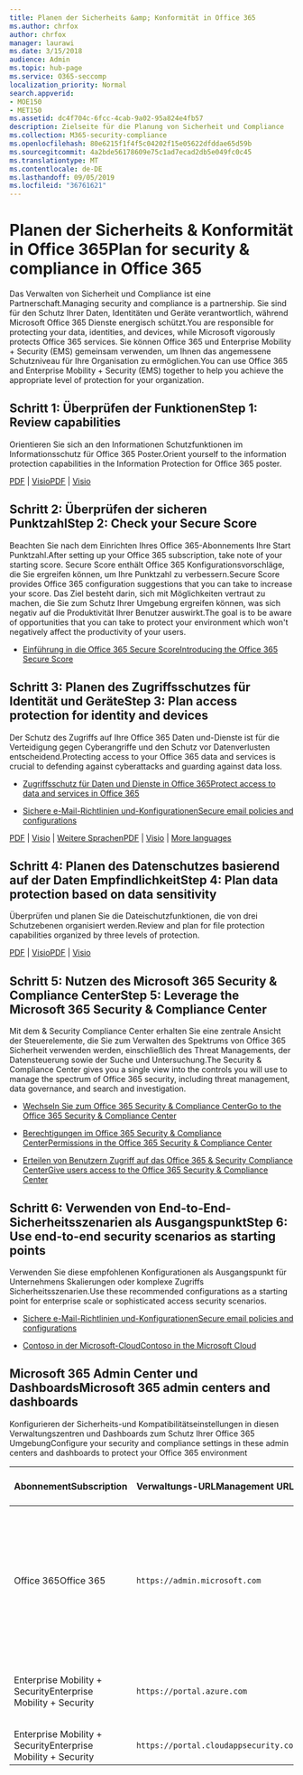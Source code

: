 ```yaml
---
title: Planen der Sicherheits &amp; Konformität in Office 365
ms.author: chrfox
author: chrfox
manager: laurawi
ms.date: 3/15/2018
audience: Admin
ms.topic: hub-page
ms.service: O365-seccomp
localization_priority: Normal
search.appverid:
- MOE150
- MET150
ms.assetid: dc4f704c-6fcc-4cab-9a02-95a824e4fb57
description: Zielseite für die Planung von Sicherheit und Compliance
ms.collection: M365-security-compliance
ms.openlocfilehash: 80e6215f1f4f5c04202f15e05622dfddae65d59b
ms.sourcegitcommit: 4a2bde56178609e75c1ad7ecad2db5e049fc0c45
ms.translationtype: MT
ms.contentlocale: de-DE
ms.lasthandoff: 09/05/2019
ms.locfileid: "36761621"
---
```

# <a name="plan-for-security-amp-compliance-in-office-365"></a><span data-ttu-id="a97b3-103">Planen der Sicherheits &amp; Konformität in Office 365</span><span class="sxs-lookup"><span data-stu-id="a97b3-103">Plan for security &amp; compliance in Office 365</span></span>

<span data-ttu-id="a97b3-104">Das Verwalten von Sicherheit und Compliance ist eine Partnerschaft.</span><span class="sxs-lookup"><span data-stu-id="a97b3-104">Managing security and compliance is a partnership.</span></span> <span data-ttu-id="a97b3-105">Sie sind für den Schutz Ihrer Daten, Identitäten und Geräte verantwortlich, während Microsoft Office 365 Dienste energisch schützt.</span><span class="sxs-lookup"><span data-stu-id="a97b3-105">You are responsible for protecting your data, identities, and devices, while Microsoft vigorously protects Office 365 services.</span></span> <span data-ttu-id="a97b3-106">Sie können Office 365 und Enterprise Mobility + Security (EMS) gemeinsam verwenden, um Ihnen das angemessene Schutzniveau für Ihre Organisation zu ermöglichen.</span><span class="sxs-lookup"><span data-stu-id="a97b3-106">You can use Office 365 and Enterprise Mobility + Security (EMS) together to help you achieve the appropriate level of protection for your organization.</span></span>
  
## <a name="step-1-review-capabilities"></a><span data-ttu-id="a97b3-107">Schritt 1: Überprüfen der Funktionen</span><span class="sxs-lookup"><span data-stu-id="a97b3-107">Step 1: Review capabilities</span></span>

<span data-ttu-id="a97b3-108">Orientieren Sie sich an den Informationen Schutzfunktionen im Informationsschutz für Office 365 Poster.</span><span class="sxs-lookup"><span data-stu-id="a97b3-108">Orient yourself to the information protection capabilities in the Information Protection for Office 365 poster.</span></span> 
  
<span data-ttu-id="a97b3-109">[PDF](https://download.microsoft.com/download/2/3/D/23D91386-8349-4F7A-9470-FD5AED861F16/MSFT_cloud_architecture_informationprotection.pdf) | [Visio](https://download.microsoft.com/download/2/3/D/23D91386-8349-4F7A-9470-FD5AED861F16/MSFT_cloud_architecture_informationprotection.vsd)</span><span class="sxs-lookup"><span data-stu-id="a97b3-109">[PDF](https://download.microsoft.com/download/2/3/D/23D91386-8349-4F7A-9470-FD5AED861F16/MSFT_cloud_architecture_informationprotection.pdf) | [Visio](https://download.microsoft.com/download/2/3/D/23D91386-8349-4F7A-9470-FD5AED861F16/MSFT_cloud_architecture_informationprotection.vsd)</span></span>
  
## <a name="step-2-check-your-secure-score"></a><span data-ttu-id="a97b3-110">Schritt 2: Überprüfen der sicheren Punktzahl</span><span class="sxs-lookup"><span data-stu-id="a97b3-110">Step 2: Check your Secure Score</span></span>

<span data-ttu-id="a97b3-111">Beachten Sie nach dem Einrichten Ihres Office 365-Abonnements Ihre Start Punktzahl.</span><span class="sxs-lookup"><span data-stu-id="a97b3-111">After setting up your Office 365 subscription, take note of your starting score.</span></span> <span data-ttu-id="a97b3-112">Secure Score enthält Office 365 Konfigurationsvorschläge, die Sie ergreifen können, um Ihre Punktzahl zu verbessern.</span><span class="sxs-lookup"><span data-stu-id="a97b3-112">Secure Score provides Office 365 configuration suggestions that you can take to increase your score.</span></span> <span data-ttu-id="a97b3-113">Das Ziel besteht darin, sich mit Möglichkeiten vertraut zu machen, die Sie zum Schutz Ihrer Umgebung ergreifen können, was sich negativ auf die Produktivität Ihrer Benutzer auswirkt.</span><span class="sxs-lookup"><span data-stu-id="a97b3-113">The goal is to be aware of opportunities that you can take to protect your environment which won't negatively affect the productivity of your users.</span></span>
  
- [<span data-ttu-id="a97b3-114">Einführung in die Office 365 Secure Score</span><span class="sxs-lookup"><span data-stu-id="a97b3-114">Introducing the Office 365 Secure Score</span></span>](microsoft-secure-score.md)
    
## <a name="step-3-plan-access-protection-for-identity-and-devices"></a><span data-ttu-id="a97b3-115">Schritt 3: Planen des Zugriffsschutzes für Identität und Geräte</span><span class="sxs-lookup"><span data-stu-id="a97b3-115">Step 3: Plan access protection for identity and devices</span></span>

<span data-ttu-id="a97b3-116">Der Schutz des Zugriffs auf Ihre Office 365 Daten und-Dienste ist für die Verteidigung gegen Cyberangriffe und den Schutz vor Datenverlusten entscheidend.</span><span class="sxs-lookup"><span data-stu-id="a97b3-116">Protecting access to your Office 365 data and services is crucial to defending against cyberattacks and guarding against data loss.</span></span>
  
- [<span data-ttu-id="a97b3-117">Zugriffsschutz für Daten und Dienste in Office 365</span><span class="sxs-lookup"><span data-stu-id="a97b3-117">Protect access to data and services in Office 365</span></span>](protect-access-to-data-and-services.md)
    
- [<span data-ttu-id="a97b3-118">Sichere e-Mail-Richtlinien und-Konfigurationen</span><span class="sxs-lookup"><span data-stu-id="a97b3-118">Secure email policies and configurations</span></span>](https://docs.microsoft.com/microsoft-365/enterprise/secure-email-recommended-policies)
    
<span data-ttu-id="a97b3-119">[PDF](https://go.microsoft.com/fwlink/p/?linkid=841656) | [Visio](https://go.microsoft.com/fwlink/p/?linkid=841657) | [Weitere Sprachen](https://www.microsoft.com/download/details.aspx?id=55032)</span><span class="sxs-lookup"><span data-stu-id="a97b3-119">[PDF](https://go.microsoft.com/fwlink/p/?linkid=841656) | [Visio](https://go.microsoft.com/fwlink/p/?linkid=841657) | [More languages](https://www.microsoft.com/download/details.aspx?id=55032)</span></span>
  
## <a name="step-4-plan-data-protection-based-on-data-sensitivity"></a><span data-ttu-id="a97b3-120">Schritt 4: Planen des Datenschutzes basierend auf der Daten Empfindlichkeit</span><span class="sxs-lookup"><span data-stu-id="a97b3-120">Step 4: Plan data protection based on data sensitivity</span></span>

<span data-ttu-id="a97b3-121">Überprüfen und planen Sie die Dateischutzfunktionen, die von drei Schutzebenen organisiert werden.</span><span class="sxs-lookup"><span data-stu-id="a97b3-121">Review and plan for file protection capabilities organized by three levels of protection.</span></span>
  
<span data-ttu-id="a97b3-122">[PDF](http://download.microsoft.com/download/7/8/9/789645A5-BD10-4541-BC33-F8D1EFF5E911/MSFT_cloud_architecture_O365%20file%20protection.pdf) | [Visio](http://download.microsoft.com/download/7/8/9/789645A5-BD10-4541-BC33-F8D1EFF5E911/MSFT_cloud_architecture_O365%20file%20protection.vsdx)</span><span class="sxs-lookup"><span data-stu-id="a97b3-122">[PDF](http://download.microsoft.com/download/7/8/9/789645A5-BD10-4541-BC33-F8D1EFF5E911/MSFT_cloud_architecture_O365%20file%20protection.pdf) | [Visio](http://download.microsoft.com/download/7/8/9/789645A5-BD10-4541-BC33-F8D1EFF5E911/MSFT_cloud_architecture_O365%20file%20protection.vsdx)</span></span>
  
## <a name="step-5-leverage-the-microsoft-365-security-amp-compliance-center"></a><span data-ttu-id="a97b3-123">Schritt 5: Nutzen des Microsoft 365 Security &amp; Compliance Center</span><span class="sxs-lookup"><span data-stu-id="a97b3-123">Step 5: Leverage the Microsoft 365 Security &amp; Compliance Center</span></span>

<span data-ttu-id="a97b3-124">Mit dem &amp; Security Compliance Center erhalten Sie eine zentrale Ansicht der Steuerelemente, die Sie zum Verwalten des Spektrums von Office 365 Sicherheit verwenden werden, einschließlich des Threat Managements, der Datensteuerung sowie der Suche und Untersuchung.</span><span class="sxs-lookup"><span data-stu-id="a97b3-124">The Security &amp; Compliance Center gives you a single view into the controls you will use to manage the spectrum of Office 365 security, including threat management, data governance, and search and investigation.</span></span> 
  
- [<span data-ttu-id="a97b3-125">Wechseln Sie zum Office 365 Security &amp; Compliance Center</span><span class="sxs-lookup"><span data-stu-id="a97b3-125">Go to the Office 365 Security &amp; Compliance Center</span></span>](go-to-the-securitycompliance-center.md)
    
- [<span data-ttu-id="a97b3-126">Berechtigungen im Office 365 Security &amp; Compliance Center</span><span class="sxs-lookup"><span data-stu-id="a97b3-126">Permissions in the Office 365 Security &amp; Compliance Center</span></span>](permissions-in-the-security-and-compliance-center.md)
    
- [<span data-ttu-id="a97b3-127">Erteilen von Benutzern Zugriff auf das Office 365 &amp; Security Compliance Center</span><span class="sxs-lookup"><span data-stu-id="a97b3-127">Give users access to the Office 365 Security &amp; Compliance Center</span></span>](grant-access-to-the-security-and-compliance-center.md)
    
## <a name="step-6-use-end-to-end-security-scenarios-as-starting-points"></a><span data-ttu-id="a97b3-128">Schritt 6: Verwenden von End-to-End-Sicherheitsszenarien als Ausgangspunkt</span><span class="sxs-lookup"><span data-stu-id="a97b3-128">Step 6: Use end-to-end security scenarios as starting points</span></span>

<span data-ttu-id="a97b3-129">Verwenden Sie diese empfohlenen Konfigurationen als Ausgangspunkt für Unternehmens Skalierungen oder komplexe Zugriffs Sicherheitsszenarien.</span><span class="sxs-lookup"><span data-stu-id="a97b3-129">Use these recommended configurations as a starting point for enterprise scale or sophisticated access security scenarios.</span></span>
  
- [<span data-ttu-id="a97b3-130">Sichere e-Mail-Richtlinien und-Konfigurationen</span><span class="sxs-lookup"><span data-stu-id="a97b3-130">Secure email policies and configurations</span></span>](https://docs.microsoft.com/microsoft-365/enterprise/secure-email-recommended-policies)
    
- [<span data-ttu-id="a97b3-131">Contoso in der Microsoft-Cloud</span><span class="sxs-lookup"><span data-stu-id="a97b3-131">Contoso in the Microsoft Cloud</span></span>](http://aka.ms/cloudarchcontoso)
    
## <a name="microsoft-365-admin-centers-and-dashboards"></a><span data-ttu-id="a97b3-132">Microsoft 365 Admin Center und Dashboards</span><span class="sxs-lookup"><span data-stu-id="a97b3-132">Microsoft 365 admin centers and dashboards</span></span>

<span data-ttu-id="a97b3-133">Konfigurieren der Sicherheits-und Kompatibilitätseinstellungen in diesen Verwaltungszentren und Dashboards zum Schutz Ihrer Office 365 Umgebung</span><span class="sxs-lookup"><span data-stu-id="a97b3-133">Configure your security and compliance settings in these admin centers and dashboards to protect your Office 365 environment</span></span>
  
|<span data-ttu-id="a97b3-134">**Abonnement**</span><span class="sxs-lookup"><span data-stu-id="a97b3-134">**Subscription**</span></span>|<span data-ttu-id="a97b3-135">**Verwaltungs-URL**</span><span class="sxs-lookup"><span data-stu-id="a97b3-135">**Management URL**</span></span>|<span data-ttu-id="a97b3-136">**Dashboards und Admin Center**</span><span class="sxs-lookup"><span data-stu-id="a97b3-136">**Dashboards and admin centers**</span></span>|
|:-----|:-----|:-----|
|<span data-ttu-id="a97b3-137">Office 365</span><span class="sxs-lookup"><span data-stu-id="a97b3-137">Office 365</span></span>  <br/> |`https://admin.microsoft.com`  <br/> | <span data-ttu-id="a97b3-138">Microsoft 365 Admin Center</span><span class="sxs-lookup"><span data-stu-id="a97b3-138">Microsoft 365 admin center</span></span>  <br/>  <span data-ttu-id="a97b3-139">Security &amp; Compliance Center</span><span class="sxs-lookup"><span data-stu-id="a97b3-139">Security &amp; Compliance Center</span></span>  <br/>  <span data-ttu-id="a97b3-140">Exchange Admin Center</span><span class="sxs-lookup"><span data-stu-id="a97b3-140">Exchange admin center</span></span>  <br/>  <span data-ttu-id="a97b3-141">SharePoint Admin Center und OneDrive für Unternehmen Admin Center</span><span class="sxs-lookup"><span data-stu-id="a97b3-141">SharePoint admin center and OneDrive for Business admin center</span></span>  <br/> |
|<span data-ttu-id="a97b3-142">Enterprise Mobility + Security</span><span class="sxs-lookup"><span data-stu-id="a97b3-142">Enterprise Mobility + Security</span></span>  <br/> |`https://portal.azure.com`  <br/> | <span data-ttu-id="a97b3-143">Azure Active Directory</span><span class="sxs-lookup"><span data-stu-id="a97b3-143">Azure Active Directory</span></span>  <br/>  <span data-ttu-id="a97b3-144">Microsoft Mobile-Anwendungsverwaltung</span><span class="sxs-lookup"><span data-stu-id="a97b3-144">Microsoft Mobile Application Management</span></span>  <br/>  <span data-ttu-id="a97b3-145">Microsoft Intune</span><span class="sxs-lookup"><span data-stu-id="a97b3-145">Microsoft Intune</span></span>  <br/> |
|<span data-ttu-id="a97b3-146">Enterprise Mobility + Security</span><span class="sxs-lookup"><span data-stu-id="a97b3-146">Enterprise Mobility + Security</span></span>  <br/> |`https://portal.cloudappsecurity.com`  <br/> | <span data-ttu-id="a97b3-147">Cloud-App-Sicherheit</span><span class="sxs-lookup"><span data-stu-id="a97b3-147">Cloud App Security</span></span>  <br/> |
   

